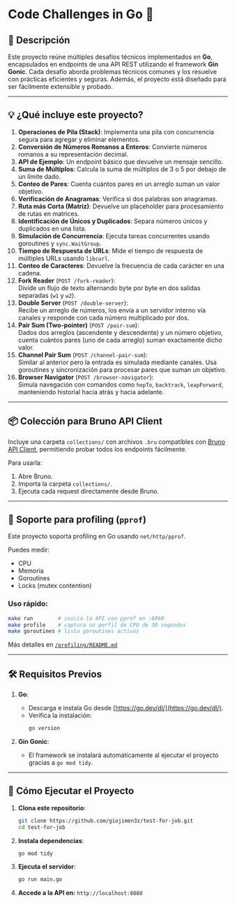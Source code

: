 # Code Challenges in Go 🚀

## 📖 Descripción
Este proyecto reúne múltiples desafíos técnicos implementados en **Go**, encapsulados en endpoints de una API REST utilizando el framework **Gin Gonic**. Cada desafío aborda problemas técnicos comunes y los resuelve con prácticas eficientes y seguras. Además, el proyecto está diseñado para ser fácilmente extensible y probado.

---

## 💡 ¿Qué incluye este proyecto?

1. **Operaciones de Pila (Stack)**: Implementa una pila con concurrencia segura para agregar y eliminar elementos.
2. **Conversión de Números Romanos a Enteros**: Convierte números romanos a su representación decimal.
3. **API de Ejemplo**: Un endpoint básico que devuelve un mensaje sencillo.
4. **Suma de Múltiplos**: Calcula la suma de múltiplos de 3 o 5 por debajo de un límite dado.
5. **Conteo de Pares**: Cuenta cuántos pares en un arreglo suman un valor objetivo.
6. **Verificación de Anagramas**: Verifica si dos palabras son anagramas.
7. **Ruta más Corta (Matriz)**: Devuelve un placeholder para procesamiento de rutas en matrices.
8. **Identificación de Únicos y Duplicados**: Separa números únicos y duplicados en una lista.
9. **Simulación de Concurrencia**: Ejecuta tareas concurrentes usando goroutines y `sync.WaitGroup`.
10. **Tiempo de Respuesta de URLs**: Mide el tiempo de respuesta de múltiples URLs usando `libcurl`.
11. **Conteo de Caracteres**: Devuelve la frecuencia de cada carácter en una cadena.
12. **Fork Reader** (`POST /fork-reader`):  
    Divide un flujo de texto alternando byte por byte en dos salidas separadas (`w1` y `w2`).
13. **Double Server** (`POST /double-server`):  
    Recibe un arreglo de números, los envía a un servidor interno vía canales y responde con cada número multiplicado por dos.
14. **Pair Sum (Two-pointer)** (`POST /pair-sum`):  
    Dados dos arreglos (ascendente y descendente) y un número objetivo, cuenta cuántos pares (uno de cada arreglo) suman exactamente dicho valor.
15. **Channel Pair Sum** (`POST /channel-pair-sum`):  
    Similar al anterior pero la entrada es simulada mediante canales. Usa goroutines y sincronización para procesar pares que suman un objetivo.
16. **Browser Navigator** (`POST /browser-navigator`):  
    Simula navegación con comandos como `hopTo`, `backtrack`, `leapForward`, manteniendo historial hacia atrás y hacia adelante.

---

## 📦 Colección para Bruno API Client

Incluye una carpeta `collections/` con archivos `.bru` compatibles con [Bruno API Client](https://www.usebruno.com/), permitiendo probar todos los endpoints fácilmente.

Para usarla:
1. Abre Bruno.
2. Importa la carpeta `collections/`.
3. Ejecuta cada request directamente desde Bruno.

---

## 🔬 Soporte para profiling (`pprof`)

Este proyecto soporta profiling en Go usando `net/http/pprof`.

Puedes medir:
- CPU
- Memoria
- Goroutines
- Locks (mutex contention)

### Uso rápido:
```bash
make run        # inicia la API con pprof en :6060
make profile    # captura un perfil de CPU de 30 segundos
make goroutines # lista goroutines activas
```

Más detalles en [`/profiling/README.md`](./profiling/README.md)

---

## 🛠️ Requisitos Previos

1. **Go**:
    - Descarga e instala Go desde [https://go.dev/dl/](https://go.dev/dl/).
    - Verifica la instalación:
      ```bash
      go version
      ```

2. **Gin Gonic**:
    - El framework se instalará automáticamente al ejecutar el proyecto gracias a `go mod tidy`.

---

## 🚀 Cómo Ejecutar el Proyecto

1. **Clona este repositorio**:
   ```bash
   git clone https://github.com/giojimen3z/test-for-job.git
   cd test-for-job
   ```

2. **Instala dependencias**:
   ```bash
   go mod tidy
   ```

3. **Ejecuta el servidor**:
   ```bash
   go run main.go
   ```

4. **Accede a la API en:** `http://localhost:8080`
